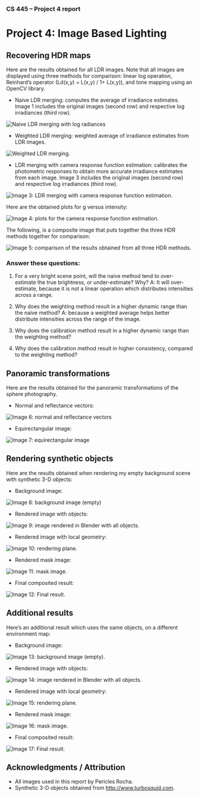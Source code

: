 ### CS 445 – Project 4 report

# Project 4: Image Based Lighting

## Recovering HDR maps

Here are the results obtained for all LDR images. Note that all images are displayed using three methods for comparison: linear log operation, Reinhard’s operator (Ld(x,y) = L(x,y) / 1+ L(x,y)), and tone mapping using an OpenCV library. 

- Naive LDR merging: computes the average of irradiance estimates. Image 1 includes the original images (second row) and respective log irradiances (third row).
 
![Naive LDR merging with log radiances](_readmeimages/image1.png "Image 1")</p>
</p>

- Weighted LDR merging: weighted average of irradiance estimates from LDR images. 
 
![Weighted LDR merging.](_readmeimages/image2.png "Image 2")</p>
</p>

- LDR merging with camera response function estimation: calibrates the photometric responses to obtain more accurate irradiance estimates from each image. Image 3 includes the original images (second row) and respective log irradiances (third row).

![Image 3: LDR merging with camera response function estimation.](_readmeimages/image3.png "Image 3")</p>
</p>

Here are the obtained plots for g versus intensity: 
 
![Image 4: plots for the camera response function estimation.](_readmeimages/image4.png "Image 4")</p>
</p>
The following, is a composite image that puts together the three HDR methods together for comparison: 

![Image 5: comparison of the results obtained from all three HDR methods.](_readmeimages/image5.png "Image 5")</p>
</p>

### Answer these questions:
1.	For a very bright scene point, will the naive method tend to over-estimate the true brightness, or under-estimate? Why?
A: It will over-estimate, because it is not a linear operation which distributes intensities across a range. 

2.	Why does the weighting method result in a higher dynamic range than the naive method? 
A: because a weighted average helps better distribute intensities across the range of the image. 

3.	Why does the calibration method result in a higher dynamic range than the weighting method? 

4.	Why does the calibration method result in higher consistency, compared to the weighting method? 

## Panoramic transformations

Here are the results obtained for the panoramic transformations of the sphere photography. 
- Normal and reflectance vectors: 
 
![Image 6: normal and reflectance vectors](_readmeimages/image6.png "Image 6")</p>
</p>

- Equirectangular image:
 
![Image 7: equirectangular image](_readmeimages/image7.png "Image 7")</p>

## Rendering synthetic objects

Here are the results obtained when rendering my empty background scene with synthetic 3-D objects: 

- Background image:

![Image 8: background image (empty)](_readmeimages/image8.png "Image 8")</p>

- Rendered image with objects: 
 
![Image 9: image rendered in Blender with all objects.](_readmeimages/image9.png "Image 9")</p>

- Rendered image with local geometry: 
 
![Image 10: rendering plane.](_readmeimages/image10.png "Image 10")</p>
 
- Rendered mask image: 
 
![Image 11: mask image.](_readmeimages/image11.png "Image 11")</p>

- Final composited result:
 
![Image 12: Final result.](_readmeimages/image12.png "Image 12")</p>

## Additional results

Here’s an additional result which uses the same objects, on a different environment map: 

- Background image: 
 
![Image 13: background image (empty).](_readmeimages/image13.png "Image 13")</p>

- Rendered image with objects: 
 
![Image 14: image rendered in Blender with all objects.](_readmeimages/image14.png "Image 14")</p>

- Rendered image with local geometry: 
 
![Image 15: rendering plane.](_readmeimages/image15.png "Image 15")</p>
 
- Rendered mask image: 
 
![Image 16: mask image.](_readmeimages/image16.png "Image 16")</p>

- Final composited result:
 
![Image 17: Final result.](_readmeimages/image17.png "Image 17")</p>

## Acknowledgments / Attribution

- All images used in this report by Pericles Rocha. 
- Synthetic 3-D objects obtained from http://www.turbosquid.com.